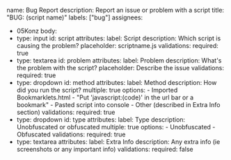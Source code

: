 name: Bug Report
description: Report an issue or problem with a script
title: "BUG: (script name)"
labels: ["bug"]
assignees:
  - 05Konz
body:
  - type: input
    id: script
    attributes:
      label: Script
      description: Which script is causing the problem?
      placeholder: scriptname.js
    validations:
      required: true
  - type: textarea
    id: problem
    attributes:
      label: Problem
      description: What's the problem with the script?
      placeholder: Describe the issue
    validations:
      required: true
  - type: dropdown
    id: method
    attributes:
      label: Method
      description: How did you run the script?
      multiple: true
      options:
        - Imported Bookmarklets.html
        - "Put 'javascript:(code)' in the url bar or a bookmark"
        - Pasted script into console
        - Other (described in Extra Info section)
    validations:
      required: true
  - type: dropdown
    id: type
    attributes:
      label: Type
      description: Unobfuscated or obfuscated
      multiple: true
      options:
        - Unobfuscated
        - Obfuscated
    validations:
      required: true
  - type: textarea
    attributes:
      label: Extra Info
      description: Any extra info (ie screenshots or any important info)
    validations:
      required: false
